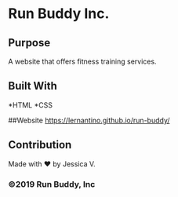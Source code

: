 # Run Buddy Inc.

## Purpose
A website that offers fitness training services.

## Built With
*HTML
*CSS

##Website
https://lernantino.github.io/run-buddy/

## Contribution
Made with ❤️ by Jessica V.

### ©️2019 Run Buddy, Inc 
